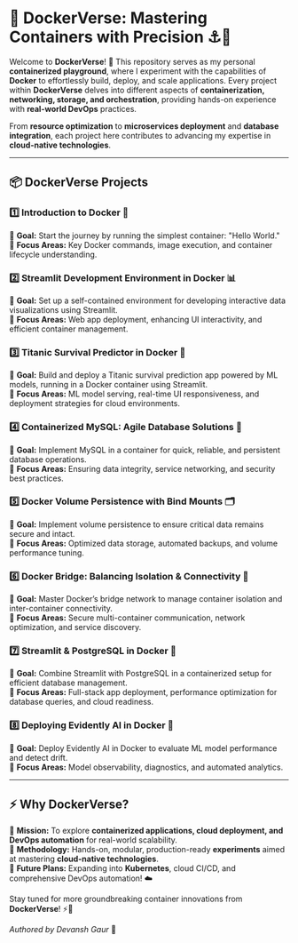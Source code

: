 # 🐳 **DockerVerse: Mastering Containers with Precision** ⚓🚀

Welcome to **DockerVerse**! 🌊 This repository serves as my personal **containerized playground**, where I experiment with the capabilities of **Docker** to effortlessly build, deploy, and scale applications. Every project within **DockerVerse** delves into different aspects of **containerization, networking, storage, and orchestration**, providing hands-on experience with **real-world DevOps** practices.

From **resource optimization** to **microservices deployment** and **database integration**, each project here contributes to advancing my expertise in **cloud-native technologies**.

---

## 📦 **DockerVerse Projects**

### 1️⃣ **Introduction to Docker 🐳**
🔹 **Goal:** Start the journey by running the simplest container: "Hello World."  
🔹 **Focus Areas:** Key Docker commands, image execution, and container lifecycle understanding.

### 2️⃣ **Streamlit Development Environment in Docker 📊**
🔹 **Goal:** Set up a self-contained environment for developing interactive data visualizations using Streamlit.  
🔹 **Focus Areas:** Web app deployment, enhancing UI interactivity, and efficient container management.

### 3️⃣ **Titanic Survival Predictor in Docker 🚢**
🔹 **Goal:** Build and deploy a Titanic survival prediction app powered by ML models, running in a Docker container using Streamlit.  
🔹 **Focus Areas:** ML model serving, real-time UI responsiveness, and deployment strategies for cloud environments.

### 4️⃣ **Containerized MySQL: Agile Database Solutions 🐬**
🔹 **Goal:** Implement MySQL in a container for quick, reliable, and persistent database operations.  
🔹 **Focus Areas:** Ensuring data integrity, service networking, and security best practices.

### 5️⃣ **Docker Volume Persistence with Bind Mounts 🗂️**
🔹 **Goal:** Implement volume persistence to ensure critical data remains secure and intact.  
🔹 **Focus Areas:** Optimized data storage, automated backups, and volume performance tuning.

### 6️⃣ **Docker Bridge: Balancing Isolation & Connectivity 🔗**
🔹 **Goal:** Master Docker’s bridge network to manage container isolation and inter-container connectivity.  
🔹 **Focus Areas:** Secure multi-container communication, network optimization, and service discovery.

### 7️⃣ **Streamlit & PostgreSQL in Docker 🐘**
🔹 **Goal:** Combine Streamlit with PostgreSQL in a containerized setup for efficient database management.  
🔹 **Focus Areas:** Full-stack app deployment, performance optimization for database queries, and cloud readiness.

### 8️⃣ **Deploying Evidently AI in Docker 🧠**
🔹 **Goal:** Deploy Evidently AI in Docker to evaluate ML model performance and detect drift.  
🔹 **Focus Areas:** Model observability, diagnostics, and automated analytics.

---

## ⚡ **Why DockerVerse?**

🔹 **Mission:** To explore **containerized applications, cloud deployment, and DevOps automation** for real-world scalability.  
🔹 **Methodology:** Hands-on, modular, production-ready **experiments** aimed at mastering **cloud-native technologies**.  
🔹 **Future Plans:** Expanding into **Kubernetes**, cloud CI/CD, and comprehensive DevOps automation! ☁️

Stay tuned for more groundbreaking container innovations from **DockerVerse**! ⚡🐳

_Authored by Devansh Gaur_ 🚀
